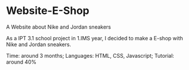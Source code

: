 # Website-E-Shop
A Website about Nike and Jordan sneakers


As a IPT 3.1 school project in 1.IMS year, I decided to make a E-shop with Nike and Jordan sneakers. 


Time: around 3 months; 
Languages: HTML, CSS, Javascript;
Tutorial: around 40% 
